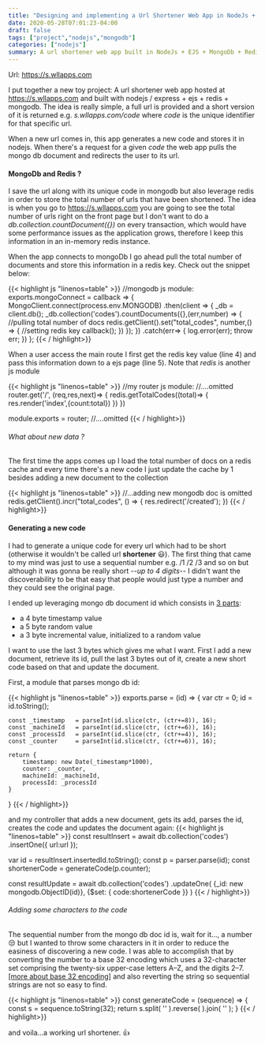 ```yaml
---
title: "Designing and implementing a Url Shortener Web App in NodeJs + EJS + MongoDb + Redis"
date: 2020-05-28T07:01:23-04:00
draft: false
tags: ["project","nodejs","mongodb"]
categories: ["nodejs"]
summary: A url shortener web app built in NodeJs + EJS + MongoDb + Redis
---
```


Url: https://s.wllapps.com

I put together a new toy project: A url shortener web app hosted at https://s.wllapps.com and built with nodejs / express + ejs + redis + mongodb. The idea is really simple, a full url is provided and a short version of it is returned e.g. _s.wllapps.com/code_ where _code_ is the unique identifier for that specific url.

When a new url comes in, this app generates a new code and stores it in nodejs. When there's a request for a given _code_ the web app pulls the mongo db document and redirects the user to its url.

#### MongoDb and Redis ?
I save the url along with its unique code in mongodb but also leverage redis in order to store the total number of urls that have been shortened. The idea is when you go to https://s.wllapps.com you are going to see the total number of urls right on the front page but I don't want to do a _db.collection.countDocument({})_ on every transaction, which would have some performance issues as the application grows, therefore I keep this information in an in-memory redis instance.

When the app connects to mongoDb I go ahead pull the total number of documents and store this information in a redis key. Check out the snippet below:

{{< highlight js "linenos=table" >}}
//mongodb js module:
exports.mongoConnect = callback => {
    MongoClient.connect(process.env.MONGODB)
    .then(client => {
        _db = client.db();
        _db.collection('codes').countDocuments({},(err,number) => { //pulling total number of docs
            redis.getClient().set("total_codes", number,() => { //setting redis key
                callback();
            })
        });
    })
    .catch(err=> {
        log.error(err);
        throw err;
    })
};
{{< / highlight>}}

When a user access the main route I first get the redis key value (line 4) and pass this information down to a ejs page (line 5). Note that _redis_ is another js module

{{< highlight js "linenos=table" >}}
//my router js module:
//....omitted
router.get('/', (req,res,next)=> {
    redis.getTotalCodes((total)=> {
        res.render('index',{count:total})
    })
})

module.exports = router;
//....omitted
{{< / highlight>}}

###### What about new data ?
The first time the apps comes up I load the total number of docs on a redis cache and every time there's a new code I just update the cache by 1 besides adding a new document to the collection

{{< highlight js "linenos=table" >}}
//...adding new mongodb doc is omitted
redis.getClient().incr("total_codes", () => {
    res.redirect('/created');
}) 
{{< / highlight>}}

#### Generating a new code
I had to generate a unique code for every url which had to be short (otherwise it wouldn't be called url **shortener** :smiley:). The first thing that came to my mind was just to use a sequential number e.g. /1 /2 /3 and so on but although it was gonna be really short _--up to 4 digits--_ I didn't want the discoverability to be that easy that people would just type a number and they could see the original page.

I ended up leveraging mongo db document id which consists in [3 parts](https://docs.mongodb.com/manual/reference/method/ObjectId/):

- a 4 byte timestamp value
- a 5 byte random value
- a 3 byte incremental value, initialized to a random value

I want to use the last 3 bytes which gives me what I want. First I add a new document, retrieve its id, pull the last 3 bytes out of it, create a new short code based on that and update the document.

First, a module that parses mongo db id:

{{< highlight js "linenos=table" >}}
exports.parse = (id) => {
    var ctr = 0;
    id = id.toString();

    const _timestamp   = parseInt(id.slice(ctr, (ctr+=8)), 16);
    const _machineId   = parseInt(id.slice(ctr, (ctr+=6)), 16);
    const _processId   = parseInt(id.slice(ctr, (ctr+=4)), 16);
    const _counter     = parseInt(id.slice(ctr, (ctr+=6)), 16);

    return {
        timestamp: new Date(_timestamp*1000),
        counter: _counter,
        machineId: _machineId,
        processId: _processId
    }
}
{{< / highlight>}}

and my controller that adds a new document, gets its add, parses the id, creates the code and updates the document again: 
{{< highlight js "linenos=table" >}}
const resultInsert = await db.collection('codes')
        .insertOne({
            url:url
        });

var id = resultInsert.insertedId.toString();
const p = parser.parse(id);
const shortenerCode = generateCode(p.counter);

 const resultUpdate = await db.collection('codes')
        .updateOne(
            {_id: new mongodb.ObjectID(id)},
            {$set: {
                code:shortenerCode
            }} 
        )
{{< / highlight>}}

###### Adding some characters to the code
The sequential number from the mongo db doc id is, wait for it..., a number :unamused: but I wanted to throw some characters in it in order to reduce the easiness of discovering a new code. I was able to accomplish that by converting the number to a base 32 encoding which uses a 32-character set comprising the twenty-six upper-case letters A–Z, and the digits 2–7. [[more about base 32 encoding]](https://en.wikipedia.org/wiki/Base32) and also reverting the string so sequential strings are not so easy to find.

{{< highlight js "linenos=table" >}}
const generateCode = (sequence) => {
    const s = sequence.toString(32);
    return s.split( '' ).reverse( ).join( '' );
}
{{< / highlight>}}

and voila...a working url shortener. :+1:
